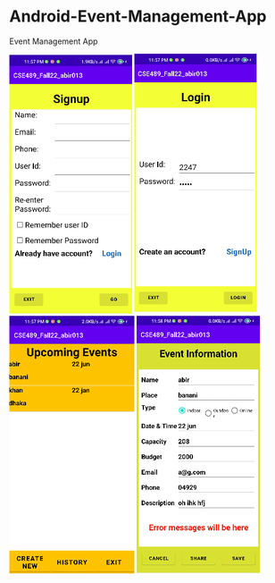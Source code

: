 # Android-Event-Management-App
Event Management App

![screenshot](1.PNG)
![screenshot](2.PNG)
![screenshot](3.PNG)
![screenshot](4.PNG)
